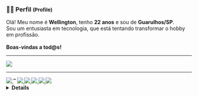 <h3>👨‍💻 Perfil <small>(Profile)</small></h3>
Olá! Meu nome é <b>Wellington</b>, tenho <b>22 anos</b> e sou de <b>Guarulhos/SP</b>.<br>Sou um entusiasta em tecnologia, que está tentando transformar o hobby em profissão.<br><br><b>Boas-vindas a tod@s!<b>
<hr>
<!--<a href="https://github.com/anuraghazra/github-readme-stats">
  <img align="center" src="https://github-readme-stats.vercel.app/api?username=Bryceed&theme=dracula&show_icons=true&custom_title=Estatísticas%20%28Stats%29&include_all_commits=true&locale=pt-br" />
</a>-->
<a align="center" href="https://github.com/anuraghazra/convoychat">
  <img align="center" src="https://github-readme-stats.vercel.app/api/top-langs/?username=Bryceed&layout=compact&theme=dracula&show_icons=true&custom_title=Habilidades%20%28Skills%29&locale=pt-br" />
</a>
<hr>
  
<a href="https://linkedin.com/in/wellington-do-nascimento" title="LinkedIn" target="_blank" style="cursor: alias">
  <img src="https://img.shields.io/badge/LinkedIn-0077B5?style=for-the-badge&logo=linkedin&logoColor=white" />
<a/> ‾ 
<a href="https://discord.gg/kMpZKFyQmX" title="Discord Server" target="_blank" style="cursor: alias">
  <img src="https://img.shields.io/badge/Discord-7289DA?style=for-the-badge&logo=discord&logoColor=white" />
<a/>
<a href="https://facebook.com/wellingtvd" title="Facebook" target="_blank" style="cursor: alias">
  <img src="https://img.shields.io/badge/Facebook-1877F2?style=for-the-badge&logo=facebook&logoColor=white" />
<a/>
<a href="https://m.me/wellingtvd" title="Messenger" target="_blank" style="cursor: alias">
  <img src="https://img.shields.io/badge/Messenger-1877F2?style=for-the-badge&logo=messenger&logoColor=white" style="cursor: alias"/>
<a/>
<a href="https://api.whatsapp.com/?send=+5511942018873" title="WhatsApp" target="_blank" style="cursor: alias">
  <img src="https://img.shields.io/badge/WhatsApp-25D366?style=for-the-badge&logo=whatsapp&logoColor=white" />
<a/>
<a href="mailto:welltvd+github@gmail.com" title="Gmail" target="_blank" style="cursor: alias">
  <img src="https://img.shields.io/badge/Gmail-D14836?style=for-the-badge&logo=gmail&logoColor=white" />
<a/><br>
<details>
  <summary>+ Links</summary>
  
  #### Streaming & Games 👾
  <a href="https://youtube.com/rydermais" title="YouTube" target="_blank" style="cursor: alias">
    <img src="https://img.shields.io/badge/YouTube-FF0000?style=for-the-badge&logo=youtube&logoColor=white" />
  <a/>
  <a href="https://twitch.tv/Bryceed">
    <img src="https://img.shields.io/badge/Twitch-9146FF?style=for-the-badge&logo=twitch&logoColor=white" />
  <a/>
  <a href="https://account.xbox.com/pt-br/profile?gamertag=BryceedBR" title="Xbox" target="_blank" style="cursor: alias">
    <img src="https://img.shields.io/badge/Xbox-107C10?style=for-the-badge&logo=xbox&logoColor=white" />
  <a/>
  <a href="https://steamcommunity.com/id/Bryceed" title="Xbox" target="_blank" style="cursor: alias">
    <img src="https://img.shields.io/badge/Steam-000000?style=for-the-badge&logo=steam&logoColor=white" />
  <a/>
<br>
    
#### Social 👩‍👧‍👦
    
  <a href="https://web.telegram.org/z/#789099334" title="Telegram" target="_blank" style="cursor: alias">
    <img src="https://img.shields.io/badge/Telegram-2CA5E0?style=for-the-badge&logo=telegram&logoColor=white" />
  <a/>
  <a href="https://twitter.com/welltvd" title="Telegram" target="_blank" style="cursor: alias">
    <img src="https://img.shields.io/badge/Twitter-1DA1F2?style=for-the-badge&logo=twitter&logoColor=white" />
  <a/>
  <a href="https://www.instagram.com/bryceed/" title="Instagram" target="_blank" style="cursor: alias">
    <img src="https://img.shields.io/badge/Instagram-E4405F?style=for-the-badge&logo=instagram&logoColor=white" />
  <a/>

#### Music 🎵
    
  <a href="https://open.spotify.com/user/welltvd?si=90cc578856814051" title="Spotify" target="_blank" style="cursor: alias">
    <img src="https://img.shields.io/badge/Spotify-1ED760?&style=for-the-badge&logo=spotify&logoColor=white" />
  <a/>
  <a href="https://www.deezer.com/br/profile/2789474802" title="Deezer" target="_blank" style="cursor: alias">
    <img src="https://img.shields.io/badge/Deezer-142473?style=for-the-badge&logo=deezer&logoColor=white" />
  <a/>
  <a href="https://music.youtube.com/channel/UCyi4MjN0PrNMIa8MMOve8lg" title="YouTube Music" target="_blank" style="cursor: alias">
    <img src="https://img.shields.io/badge/YouTube_Music-FF0000?style=for-the-badge&logo=youtube-music&logoColor=white" />
  <a/>
  <a href="https://soundcloud.com/welltvd" title="SoundCloud" target="_blank" style="cursor: alias">
    <img src="https://img.shields.io/badge/SoundCloud-FF3300?style=for-the-badge&logo=soundcloud&logoColor=white" />
  <a/>
    
#### Donations 💰
  <a href="https://www.paypal.com/donate?hosted_button_id=AEHKSHS58VBKU" title="PayPal" target="_blank" style="cursor: alias">
    <img src="https://img.shields.io/badge/PayPal-00457C?style=for-the-badge&logo=paypal&logoColor=white" />
  <a/>
</details>
